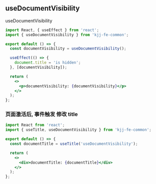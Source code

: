 ## useDocumentVisibility

<Alert>
  <p>useDocumentVisibility</p>
</Alert>

```jsx
import React, { useEffect } from 'react';
import { useDocumentVisibility } from 'kjj-fe-common';

export default () => {
  const documentVisibility = useDocumentVisibility();

  useEffect(() => {
    document.title = 'is hidden';
  }, [documentVisibility]);

  return (
    <>
      <p>documentVisibility: {documentVisibility}</p>
    </>
  );
};
```

### 页面激活后, 事件触发 修改 title

```jsx
import React from 'react';
import { useTitle, useDocumentVisibility } from 'kjj-fe-common';

export default () => {
  const documentTitle = useTitle('useDocumentVisibility');

  return (
    <>
      <div>documentTitle: {documentTitle}</div>
    </>
  );
};
```
